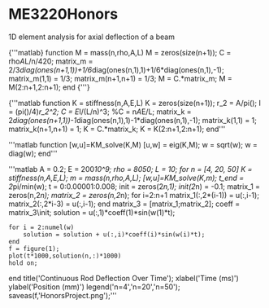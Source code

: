 # ME3220Honors
1D element analysis for axial deflection of a beam

{'''matlab}
function M = mass(n,rho,A,L)
M = zeros(size(n+1));
C = rho*A*L/n/420;
matrix_m = 2/3*diag(ones(n+1,1))+1/6*diag(ones(n,1),1)+1/6*diag(ones(n,1),-1);
matrix_m(1,1) = 1/3; 
matrix_m(n+1,n+1) = 1/3;
M = C.*matrix_m;
M = M(2:n+1,2:n+1);
end
{'''}

{'''matlab
function K = stiffness(n,A,E,L)
K = zeros(size(n+1));
r_2 = A/pi();
I = (pi()/4)*r_2^2;
C = E*I/(L/n)^3;
%C = n*A*E/L;
matrix_k = 2*diag(ones(n+1,1))-1*diag(ones(n,1),1)-1*diag(ones(n,1),-1);
matrix_k(1,1) = 1;
matrix_k(n+1,n+1) = 1;
K = C.*matrix_k;
K = K(2:n+1,2:n+1);
end'''

'''matlab
function [w,u]=KM_solve(K,M)
[u,w] = eig(K,M);
w = sqrt(w);
w = diag(w);
end'''

'''matlab
A = 0.2;
E = 200*10^9;
rho = 8050;
L = 10;
for n = [4, 20, 50]
    K = stiffness(n,A,E,L);
    m = mass(n,rho,A,L);
    [w,u]=KM_solve(K,m);
    t_end = 2*pi/min(w);
    t = 0:0.00001:0.008;
    init = zeros(2*n,1);
    init(2*n) = -0.1;
    matrix_1 = zeros(n,2*n);
    matrix_2 = zeros(n,2*n);
    for i=2:n+1
        matrix_1(:,2*(i-1)) = u(:,i-1);
        matrix_2(:,2*i-3) = u(:,i-1);
    end
    matrix_3 = [matrix_1;matrix_2];
    coeff = matrix_3\init;
    solution = u(:,1)*coeff(1)*sin(w(1)*t);
    
    for i = 2:numel(w)
        solution = solution + u(:,i)*coeff(i)*sin(w(i)*t);
    end
    f = figure(1);
    plot(t*1000,solution(n,:)*1000)
    hold on;
    
end
title('Continuous Rod Deflection Over Time');
xlabel('Time (ms)')
ylabel('Position (mm)')
legend('n=4','n=20','n=50'); 
saveas(f,'HonorsProject.png');'''
